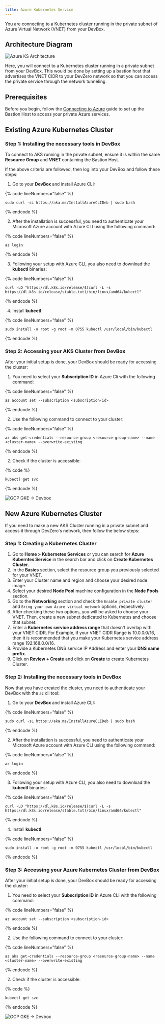 ```yaml
---
title: Azure Kubernetes Service
---
```

You are connecting to a Kubernetes cluster running in the private subnet of Azure Virtual Network (VNET) from your DevBox.

## Architecture Diagram

![Azure KS Architecture](../../../.gitbook/assets/azure-ks-architecture.png)

Here, you will connect to a Kubernetes cluster running in a private subnet from your DevBox. This would be done by setting up a bastion host that advertises the VNET CIDR to your DevZero network so that you can access the private service through the network tunneling.

## Prerequisites

Before you begin, follow the [Connecting to Azure](../../existing-network/connecting-to-azure.md) guide to set up the Bastion Host to access your private Azure services.

## Existing Azure Kubernetes Cluster

### Step 1: Installing the necessary tools in DevBox

To connect to AKS running in the private subnet, ensure it is within the same **Resource Group** and **VNET** containing the Bastion Host.

If the above criteria are followed, then log into your DevBox and follow these steps:

1. Go to your **DevBox** and install Azure CLI:

{% code lineNumbers="false" %}
```
sudo curl -sL https://aka.ms/InstallAzureCLIDeb | sudo bash
```
{% endcode %}

2. After the installation is successful, you need to authenticate your Microsoft Azure account with Azure CLI using the following command:

{% code lineNumbers="false" %}
```
az login
```
{% endcode %}

3. Following your setup with Azure CLI, you also need to download the **kubectl** binaries:

{% code lineNumbers="false" %}
```
curl -LO "https://dl.k8s.io/release/$(curl -L -s https://dl.k8s.io/release/stable.txt)/bin/linux/amd64/kubectl"
```
{% endcode %}

4. Install **kubectl**:

{% code lineNumbers="false" %}
```
sudo install -o root -g root -m 0755 kubectl /usr/local/bin/kubectl
```
{% endcode %}

### Step 2: Accessing your AKS Cluster from DevBox

After your initial setup is done, your DevBox should be ready for accessing the cluster:

1. You need to select your **Subscription ID** in Azure Cli with the following command:

{% code lineNumbers="false" %}
```
az account set --subscription <subscription-id>
```
{% endcode %}

2. Use the following command to connect to your cluster:

{% code lineNumbers="false" %}
```
az aks get-credentials --resource-group <resource-group-name> --name <cluster-name> --overwrite-existing
```
{% endcode %}

2. Check if the cluster is accessible:

{% code %}
```
kubectl get svc
```
{% endcode %}

![GCP GKE -> Devbox](../../../.gitbook/assets/azure-ks-access.png)

## New Azure Kubernetes Cluster

If you need to make a new AKS Cluster running in a private subnet and access it through DevZero's network, then follow the below steps:

### Step 1: Creating a Kubernetes Cluster

1. Go to **Home > Kubernetes Services** or you can search for **Azure Kuberntes Service** in the search bar and click on **Create Kubernetes Cluster**.
2. In the **Basics** section, select the resource group you previously selected for your VNET.
3. Enter your Cluster name and region and choose your desired node image.
4. Select your desired **Node Pool** machine configuration in the **Node Pools** section.
5. Go to the **Networking** section and check the `Enable private cluster` and `Bring your own Azure virtual network` options, respectively.
6. After checking these two options, you will be asked to choose your VNET. Then, create a new subnet dedicated to Kubernetes and choose that subnet.
7. Enter a **Kubernetes service address range** that doesn't overlap with your VNET CIDR. For Example, if your VNET CIDR Range is 10.0.0.0/16, then it is recommended that you make your Kubernetes service address range 192.168.0.0/16.
8. Provide a Kubernetes DNS service IP Address and enter your **DNS name prefix**.
9. Click on **Review + Create** and click on **Create** to create Kubernetes Cluster.

### Step 2: Installing the necessary tools in DevBox

Now that you have created the cluster, you need to authenticate your DevBox with the `az` cli tool:

1. Go to your **DevBox** and install Azure CLI:

{% code lineNumbers="false" %}
```
sudo curl -sL https://aka.ms/InstallAzureCLIDeb | sudo bash
```
{% endcode %}

2. After the installation is successful, you need to authenticate your Microsoft Azure account with Azure CLI using the following command:

{% code lineNumbers="false" %}
```
az login
```
{% endcode %}

3. Following your setup with Azure CLI, you also need to download the **kubectl** binaries:

{% code lineNumbers="false" %}
```
curl -LO "https://dl.k8s.io/release/$(curl -L -s https://dl.k8s.io/release/stable.txt)/bin/linux/amd64/kubectl"
```
{% endcode %}

4. Install **kubectl**:

{% code lineNumbers="false" %}
```
sudo install -o root -g root -m 0755 kubectl /usr/local/bin/kubectl
```
{% endcode %}

### Step 3: Accessing your Azure Kubernetes Cluster from DevBox

After your initial setup is done, your DevBox should be ready for accessing the cluster:

1. You need to select your **Subscription ID** in Azure CLI with the following command:

{% code lineNumbers="false" %}
```
az account set --subscription <subscription-id>
```
{% endcode %}

2. Use the following command to connect to your cluster:

{% code lineNumbers="false" %}
```
az aks get-credentials --resource-group <resource-group-name> --name <cluster-name> --overwrite-existing
```
{% endcode %}

2. Check if the cluster is accessible:

{% code %}
```
kubectl get svc
```
{% endcode %}

![GCP GKE -> Devbox](../../../.gitbook/assets/azure-ks-access.png)
